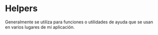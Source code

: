 # Helpers

Generalmente se utiliza para funciones o utilidades de ayuda que se usan en varios lugares de mi aplicación.
